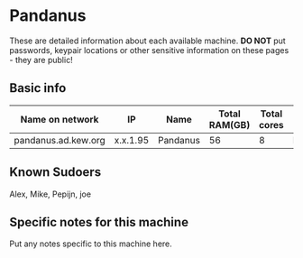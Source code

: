 # Pandanus

These are detailed information about each available machine. **DO NOT** put passwords, keypair locations or other sensitive information on these pages - they are public!

## Basic info

Name on network | IP  | Name | Total RAM(GB) | Total cores | Notes
--------------- | --- | ---- | ------------- | ----------- | -----
pandanus.ad.kew.org | x.x.1.95 | Pandanus | 56 | 8 | Headless

## Known Sudoers

Alex, Mike, Pepijn, joe

## Specific notes for this machine

Put any notes specific to this machine here.
